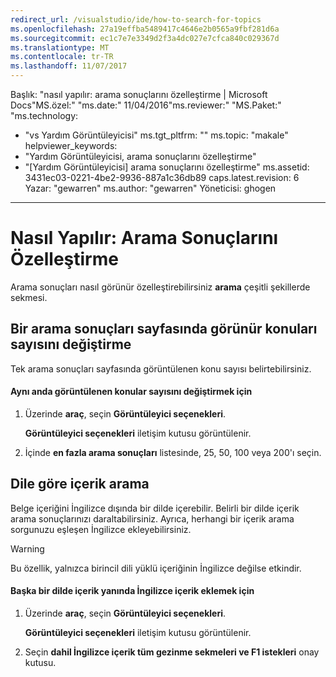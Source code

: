 ```yaml
---
redirect_url: /visualstudio/ide/how-to-search-for-topics
ms.openlocfilehash: 27a19effba5489417c4646e2b0565a9fbf281d6a
ms.sourcegitcommit: ec1c7e7e3349d2f3a4dc027e7cfca840c029367d
ms.translationtype: MT
ms.contentlocale: tr-TR
ms.lasthandoff: 11/07/2017
---
```

Başlık: "nasıl yapılır: arama sonuçlarını özelleştirme | Microsoft Docs"MS.özel:" "ms.date:" 11/04/2016"ms.reviewer:" "MS.Paket:" "ms.technology: 
  - "vs Yardım Görüntüleyicisi" ms.tgt_pltfrm: "" ms.topic: "makale" helpviewer_keywords: 
  - "Yardım Görüntüleyicisi, arama sonuçlarını özelleştirme"
  - "[Yardım Görüntüleyicisi] arama sonuçlarını özelleştirme" ms.assetid: 3431ec03-0221-4be2-9936-887a1c36db89 caps.latest.revision: 6 Yazar: "gewarren" ms.author: "gewarren" Yöneticisi: ghogen
---
# <a name="how-to-customize-search-results"></a>Nasıl Yapılır: Arama Sonuçlarını Özelleştirme
Arama sonuçları nasıl görünür özelleştirebilirsiniz **arama** çeşitli şekillerde sekmesi.  
  
## <a name="change-the-number-of-topics-that-appear-on-a-search-results-page"></a>Bir arama sonuçları sayfasında görünür konuları sayısını değiştirme  
 Tek arama sonuçları sayfasında görüntülenen konu sayısı belirtebilirsiniz.  
  
#### <a name="to-change-the-number-of-topics-displayed-at-a-time"></a>Aynı anda görüntülenen konular sayısını değiştirmek için  
  
1.  Üzerinde **araç**, seçin **Görüntüleyici seçenekleri**.  
  
     **Görüntüleyici seçenekleri** iletişim kutusu görüntülenir.  
  
2.  İçinde **en fazla arama sonuçları** listesinde, 25, 50, 100 veya 200'ı seçin.  
  
## <a name="search-for-content-by-language"></a>Dile göre içerik arama  
 Belge içeriğini İngilizce dışında bir dilde içerebilir. Belirli bir dilde içerik arama sonuçlarınızı daraltabilirsiniz. Ayrıca, herhangi bir içerik arama sorgunuzu eşleşen İngilizce ekleyebilirsiniz.  
  
> [!WARNING]
>  Bu özellik, yalnızca birincil dili yüklü içeriğinin İngilizce değilse etkindir.  
  
#### <a name="to-include-english-content-alongside-content-in-another-language"></a>Başka bir dilde içerik yanında İngilizce içerik eklemek için  
  
1.  Üzerinde **araç**, seçin **Görüntüleyici seçenekleri**.  
  
     **Görüntüleyici seçenekleri** iletişim kutusu görüntülenir.  
  
2.  Seçin **dahil İngilizce içerik tüm gezinme sekmeleri ve F1 istekleri** onay kutusu.  